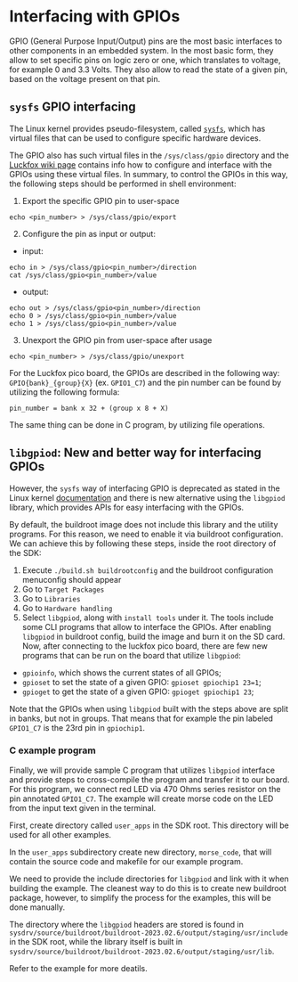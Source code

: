 # Interfacing with GPIOs

GPIO (General Purpose Input/Output) pins are the most basic interfaces to other components in an embedded system.
In the most basic form, they allow to set specific pins on logic zero or one, which translates to voltage, for example 0 and 3.3 Volts.
They also allow to read the state of a given pin, based on the voltage present on that pin.

## `sysfs` GPIO interfacing

The Linux kernel provides pseudo-filesystem, called [`sysfs`](https://en.wikipedia.org/wiki/Sysfs), which has virtual files that can be used to configure specific hardware devices.

The GPIO also has such virtual files in the `/sys/class/gpio` directory and the [Luckfox wiki page](https://wiki.luckfox.com/Luckfox-Pico/Luckfox-Pico-GPIO/) contains info how to configure and interface with the GPIOs using these virtual files.
In summary, to control the GPIOs in this way, the following steps should be performed in shell environment:
1. Export the specific GPIO pin to user-space
```shell
echo <pin_number> > /sys/class/gpio/export
```
2. Configure the pin as input or output:
- input:
```shell
echo in > /sys/class/gpio<pin_number>/direction
cat /sys/class/gpio<pin_number>/value
```
- output:
```shell
echo out > /sys/class/gpio<pin_number>/direction
echo 0 > /sys/class/gpio<pin_number>/value
echo 1 > /sys/class/gpio<pin_number>/value
```
3. Unexport the GPIO pin from user-space after usage
```shell
echo <pin_number> > /sys/class/gpio/unexport
```

For the Luckfox pico board, the GPIOs are described in the following way: `GPIO{bank}_{group}{X}` (ex. `GPIO1_C7`) and the pin number can be found by utilizing the following formula:
```
pin_number = bank x 32 + (group x 8 + X)
```
The same thing can be done in C program, by utilizing file operations.

## `libgpiod`: New and better way for interfacing GPIOs

However, the `sysfs` way of interfacing GPIO is deprecated as stated in the Linux kernel [documentation](https://www.kernel.org/doc/Documentation/gpio/sysfs.txt) and there is new alternative using the `libgpiod` library, which provides APIs for easy interfacing with the GPIOs.

By default, the buildroot image does not include this library and the utility programs.
For this reason, we need to enable it via buildroot configuration.
We can achieve this by following these steps, inside the root directory of the SDK:
1. Execute `./build.sh buildrootconfig` and the buildroot configuration menuconfig should appear
2. Go to `Target Packages`
3. Go to `Libraries`
4. Go to `Hardware handling`
5. Select `libgpiod`, along with `install tools` under it. The tools include some CLI programs that allow to interface the GPIOs.
After enabling `libgpiod` in buildroot config, build the image and burn it on the SD card.
Now, after connecting to the luckfox pico board, there are few new programs that can be run on the board that utilize `libgpiod`:

- `gpioinfo`, which shows the current states of all GPIOs;
- `gpioset` to set the state of a given GPIO: `gpioset gpiochip1 23=1`;
- `gpioget` to get the state of a given GPIO: `gpioget gpiochip1 23`;

Note that the GPIOs when using `libgpiod` built with the steps above are split in banks, but not in groups.
That means that for example the pin labeled `GPIO1_C7` is the 23rd pin in `gpiochip1`.

### C example program

Finally, we will provide sample C program that utilizes `libgpiod` interface and provide steps to cross-compile the program and transfer it to our board.
For this program, we connect red LED via 470 Ohms series resistor on the pin annotated `GPIO1_C7`.
The example will create morse code on the LED from the input text given in the terminal.

First, create directory called `user_apps` in the SDK root.
This directory will be used for all other examples.

In the `user_apps` subdirectory create new directory, `morse_code`, that will contain the source code and makefile for our example program.

We need to provide the include directories for `libgpiod` and link with it when building the example.
The cleanest way to do this is to create new buildroot package, however, to simplify the process for the examples, this will be done manually.

The directory where the `libgpiod` headers are stored is found in `sysdrv/source/buildroot/buildroot-2023.02.6/output/staging/usr/include` in the SDK root, while the library itself is built in `sysdrv/source/buildroot/buildroot-2023.02.6/output/staging/usr/lib`.

Refer to the example for more deatils.
